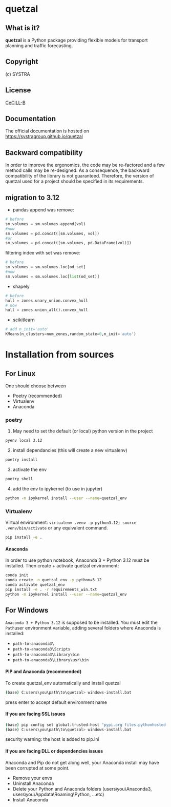 
# quetzal
## What is it?
**quetzal** is a Python package providing flexible models for transport planning and traffic forecasting.
## Copyright
(c) SYSTRA
## License
[CeCILL-B](LICENSE.md)
## Documentation
The official documentation is hosted on https://systragroup.github.io/quetzal
## Backward compatibility
In order to improve the ergonomics, the code may be re-factored and a few method calls may be re-designed. As a consequence, the backward compatibility of the library is not guaranteed. Therefore, the version of quetzal used for a project should be specified in its requirements.

## migration to 3.12
* pandas append was remove: 
```python
# before
sm.volumes = sm.volumes.append(vol)
#now
sm.volumes = pd.concat([sm.volumes, vol])
#or
sm.volumes = pd.concat([sm.volumes, pd.DataFrame(vol)])
```
filtering index with set was remove:
```python
# before
sm.volumes = sm.volumes.loc[od_set]
#now
sm.volumes = sm.volumes.loc[list(od_set)]
```

* shapely
```python
# before
hull = zones.unary_union.convex_hull
# now
hull = zones.union_all().convex_hull
```
* scikitlearn
```python
# add n_init='auto'
KMeans(n_clusters=num_zones,random_state=0,n_init='auto')
```

# Installation from sources
## For Linux
One should choose between 
- Poetry (recommended)
- Virtualenv 
- Anaconda

### poetry
1) May need to set the default (or local) python version in the project
```bash
pyenv local 3.12
```
2) install dependancies (this will create a new virtualenv)
```bash
poetry install
```
3) activate the env
```bash
poetry shell
```
4) add the env to ipykernel (to use in jupyter)
```bash
python -m ipykernel install --user --name=quetzal_env
```

### Virtualenv
Virtual environment: `virtualenv .venv -p python3.12; source .venv/bin/activate` or any equivalent command.

```bash
pip install -e .
```

#### Anaconda
In order to use python notebook, Anaconda 3 + Python 3.12 must be installed.
Then create + activate quetzal environment:
```bash
conda init
conda create -n quetzal_env -y python=3.12
conda activate quetzal_env
pip install -e . -r requirements_win.txt
python -m ipykernel install --user --name=quetzal_env
```



## For Windows
`Anaconda 3 + Python 3.12` is supposed to be installed. You must edit the `Path`user environment variable, adding several folders where Anaconda is installed:
- `path-to-anaconda3\`
- `path-to-anaconda3\Scripts`
- `path-to-anaconda3\Library\bin`
- `path-to-anaconda3\Library\usr\bin`


#### PIP and Anaconda (recommended)
To create quetzal_env automatically and install quetzal 
```bash
(base) C:users\you\path\to\quetzal> windows-install.bat
```
press enter to accept default environment name
#### If you are facing SSL issues
```bash
(base) pip config set global.trusted-host "pypi.org files.pythonhosted.org"
(base) C:users\you\path\to\quetzal> windows-install.bat
```
security warning: the host is added to pip.ini

#### If you are facing DLL or dependencies issues
Anaconda and Pip do not get along well, your Anaconda install may have been corrupted at some point.
- Remove your envs
- Uninstall Anaconda
- Delete your Python and Anaconda folders (users\you\Anaconda3, users\you\Appdata\Roaming\Python, ...etc)
- Install Anaconda 
